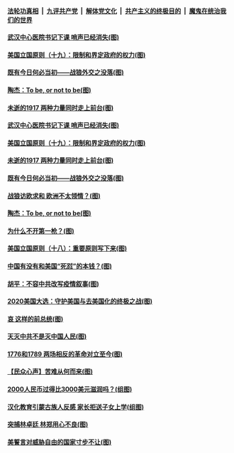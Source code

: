 ####  [法轮功真相](../../../../basic/blob/master/README.md?t=09010202) &nbsp;|&nbsp; [九评共产党](../../../../9ping.md/blob/master/README.md?t=09010202) &nbsp;|&nbsp; [解体党文化](../../../../jtdwh.md/blob/master/README.md?t=09010202)  &nbsp;|&nbsp; [共产主义的终极目的](../../../../gczydzjmd.md/blob/master/README.md?t=09010202) &nbsp;|&nbsp; [魔鬼在统治我们的世界](../../../../mgztzwmdsj.md/blob/master/README.md?t=09010202) 

#### [武汉中心医院书记下课 哨声已经消失(图)](../pages/p4/944656.md?t=09010202) 

#### [美国立国原则（十九）：限制和界定政府的权力(图)](../pages/p4/944282.md?t=09010202) 

#### [既有今日何必当初——战狼外交之没落(图)](../pages/p4/944653.md?t=09010202) 

#### [陶杰：To be, or not to be(图)](../pages/p4/944649.md?t=09010202) 


#### [未逝的1917 两种力量同时走上前台(图)](../pages/p4/944616.md?t=09010202) 

#### [武汉中心医院书记下课 哨声已经消失(图)](../pages/p4/944656.md?t=09010202) 

#### [美国立国原则（十九）：限制和界定政府的权力(图)](../pages/p4/944282.md?t=09010202) 

#### [未逝的1917 两种力量同时走上前台(图)](../pages/p4/944616.md?t=09010202) 

#### [既有今日何必当初——战狼外交之没落(图)](../pages/p4/944653.md?t=09010202) 

#### [战狼访欧求和 欧洲不太领情？(图)](../pages/p4/944652.md?t=09010202) 

#### [陶杰：To be, or not to be(图)](../pages/p4/944649.md?t=09010202) 


#### [为什么不开第一枪？(图)](../pages/p4/944655.md?t=09010202) 

#### [美国立国原则（十八）：重要原则写下来(图)](../pages/p4/944280.md?t=09010202) 

#### [中国有没有和美国“死怼”的本钱？(图)](../pages/p4/944565.md?t=09010202) 

#### [胡平：不容中共改写疫情叙事(图)](../pages/p4/944564.md?t=09010202) 

#### [2020美国大选：守护美国与去美国化的终极之战(图)](../pages/p4/944567.md?t=09010202) 

#### [哀 这样的前总统(图)](../pages/p4/944562.md?t=09010202) 

#### [天灭中共不是灭中国人民(图)](../pages/p4/944561.md?t=09010202) 

#### [1776和1789 两场相反的革命对立至今(图)](../pages/p4/944506.md?t=09010202) 

#### [【民众心声】苦难从何而来(图)](../pages/p4/944199.md?t=09010202) 

#### [2000人民币过得比3000美元滋润吗？(组图)](../pages/p4/944472.md?t=09010202) 

#### [汉化教育引蒙古族人反感 家长拒送子女上学(组图)](../pages/p4/944467.md?t=09010202) 

#### [突捕林卓廷 林郑用心不良(图)](../pages/p4/944475.md?t=09010202) 

#### [美誓言对威胁自由的国家寸步不让(图)](../pages/p4/944464.md?t=09010202) 

